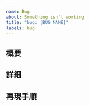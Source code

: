 ```yaml
---
name: Bug
about: Something isn't working
title: "bug: [BUG NAME]"
labels: bug
---
```


## 概要
<!-- 生じているバグについて簡潔に述べてください。 -->

## 詳細
<!-- バグの詳細を述べてください。 -->

## 再現手順
<!--
バグの再現手順を記述してください。

- 箇条書きでも良いです。
-->
